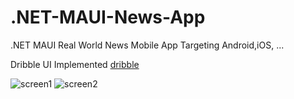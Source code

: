# .NET-MAUI-News-App
.NET MAUI Real World News Mobile App Targeting Android,iOS, ...

Dribble UI Implemented [dribble](https://dribbble.com/shots/16046681-NFT-News-App)

![screen1](https://gist.github.com/MohamadAminSoltani/a7f74caa33b8471e70ad0306b8dd69f2/raw/caddac80871d728f62e14506b73e9f52f813b875/maui1.png)
![screen2](https://gist.github.com/MohamadAminSoltani/a7f74caa33b8471e70ad0306b8dd69f2/raw/caddac80871d728f62e14506b73e9f52f813b875/maui2.png)
